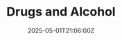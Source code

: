 ---
title: Drugs and Alcohol
linkTitle: Drugs and Alcohol
date: '2025-05-01T21:06:00Z'
weight: 1
description: Green Orbit Digital enforces a strict policy against alcohol and illegal
  substances during work hours, requiring employees to report fit for duty and notify
  supervisors of any impairing prescription medications. Violations can lead to disciplinary
  actions, while support services are available for those seeking help with substance
  misuse.
draft: false
ref: drugs-and-alcohol
---